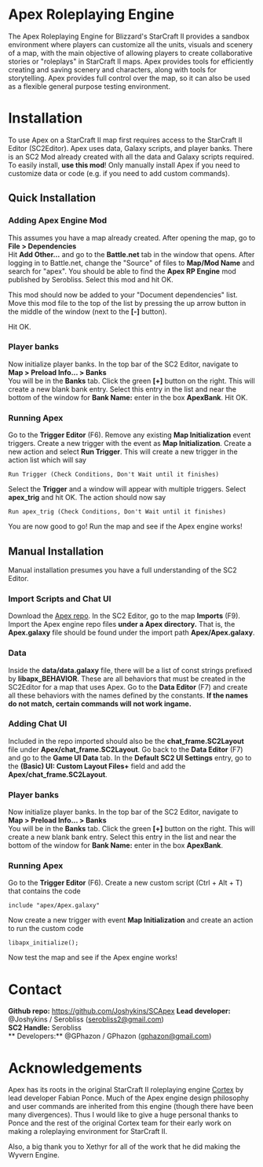 # Apex Roleplaying Engine
The Apex Roleplaying Engine for Blizzard's StarCraft II provides a sandbox
environment where players can customize all the units, visuals and scenery of
a map, with the main objective of allowing players to create collaborative
stories or "roleplays" in StarCraft II maps. Apex provides tools for
efficiently creating and saving scenery and characters, along with tools for
storytelling. Apex provides full control over the map, so it can also be used
as a flexible general purpose testing environment.  

# Installation
To use Apex on a StarCraft II map first requires access to the
StarCraft II Editor (SC2Editor). Apex uses data, Galaxy scripts,
and player banks. There is an SC2 Mod already created
with all the data and Galaxy scripts required. To easily install, **use this
mod**! Only manually install Apex if you need to customize data or code
(e.g. if you need to add custom commands).

## Quick Installation
### Adding Apex Engine Mod
This assumes you have a map already created. After opening the map, go to  
**File > Dependencies**  
Hit **Add Other...** and go to the **Battle.net** tab in the window that opens.
After logging in to Battle.net, change the "Source" of files to
**Map/Mod Name** and search for "apex". You should be able to find the
**Apex RP Engine** mod published by Serobliss. Select this mod and hit OK.  

This mod should now be added to your "Document dependencies" list. Move this
mod file to the top of the list by pressing the up arrow button in the
middle of the window (next to the **[-]** button).  

Hit OK.

### Player banks
Now initialize player banks. In the top bar of the SC2 Editor, navigate to  
**Map > Preload Info... > Banks**  
You will be in the **Banks** tab. Click the green **[+]** button on the right.
This will create a new blank bank entry. Select this entry in the list and
near the bottom of the window for **Bank Name:** enter in the box
**ApexBank**. Hit OK.

### Running Apex
Go to the **Trigger Editor** (F6). Remove any existing **Map Initialization** event triggers. Create a new trigger with the event as **Map Initialization**. Create a new action and select **Run Trigger**. This will create a new trigger
in the action list which will say
```
Run Trigger (Check Conditions, Don't Wait until it finishes)
```
Select the **Trigger** and a window will appear with multiple triggers. Select
**apex_trig** and hit OK. The action should now say
```
Run apex_trig (Check Conditions, Don't Wait until it finishes)
```

You are now good to go! Run the map and see if the Apex engine works!

## Manual Installation
Manual installation presumes you have a full understanding of the SC2 Editor.

### Import Scripts and Chat UI
Download the [Apex repo](https://github.com/Joshykins/Apex-rp). In the
SC2 Editor, go to the map **Imports** (F9). Import the Apex engine repo
files **under a Apex directory.** That is, the **Apex.galaxy** file should
be found under the import path **Apex/Apex.galaxy**.  

### Data
Inside the **data/data.galaxy** file, there will be a list of const strings
prefixed by **libapx_BEHAVIOR**. These are all behaviors that must be
created in the SC2Editor for a map that uses Apex. Go to the **Data Editor**
(F7) and create all these behaviors with the names defined by the constants.
**If the names do not match, certain commands will not work ingame.**

### Adding Chat UI
Included in the repo imported should also be the **chat_frame.SC2Layout** file
under **Apex/chat_frame.SC2Layout**. Go back to the **Data Editor** (F7)
and go to the **Game UI Data** tab. In the **Default SC2 UI Settings** entry,
go to the **(Basic) UI: Custom Layout Files+** field and add the
**Apex/chat_frame.SC2Layout**.

### Player banks
Now initialize player banks. In the top bar of the SC2 Editor, navigate to  
**Map > Preload Info... > Banks**  
You will be in the **Banks** tab. Click the green **[+]** button on the right.
This will create a new blank bank entry. Select this entry in the list and
near the bottom of the window for **Bank Name:** enter in the box
**ApexBank**.

### Running Apex
Go to the **Trigger Editor** (F6). Create a new custom script (Ctrl + Alt + T)
that contains the code
```
include "apex/Apex.galaxy"
```

Now create a new trigger with event **Map Initialization** and create an action
to run the custom code
```
libapx_initialize();
```

Now test the map and see if the Apex engine works!


# Contact
**Github repo:** https://github.com/Joshykins/SCApex
**Lead developer:** @Joshykins / Serobliss (serobliss2@gmail.com)  
**SC2 Handle:** Serobliss  
** Developers:** @GPhazon / GPhazon (gphazon@gmail.com) 


# Acknowledgements
Apex has its roots in the original StarCraft II roleplaying engine
[Cortex](https://github.com/FabianPonce/CortexEngine) by lead developer
Fabian Ponce. Much of the Apex engine design philosophy and user commands are
inherited from this engine (though there have been many divergences).
Thus I would like to give a huge personal thanks to Ponce and the rest of the
original Cortex team for their early work on making a roleplaying environment
for StarCraft II.

Also, a big thank you to Xethyr for all of the work that he did making the Wyvern Engine.
